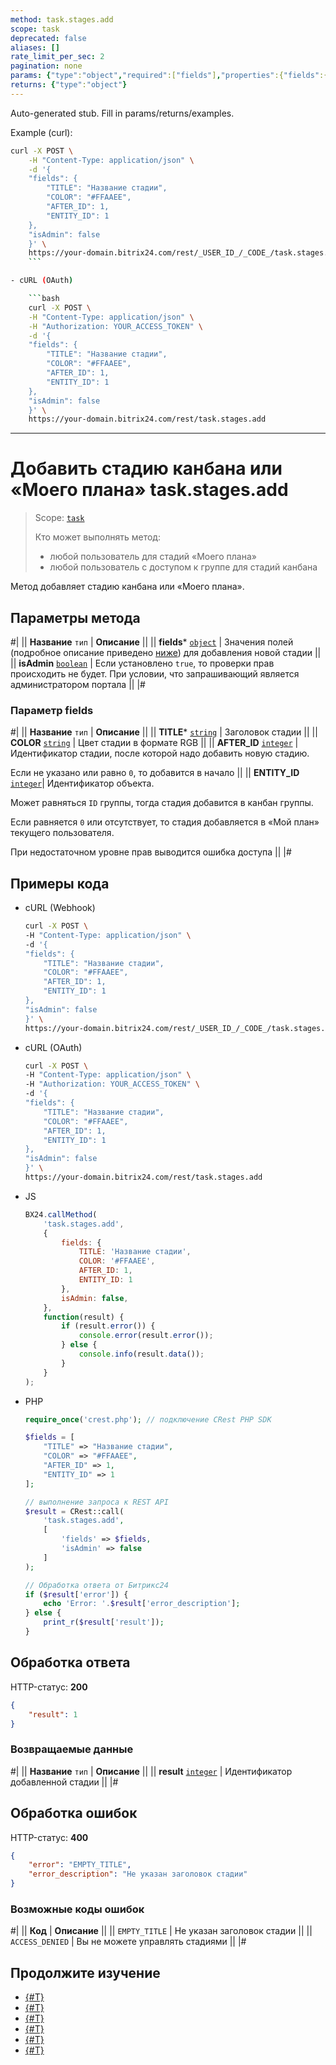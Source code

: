 ```yaml
---
method: task.stages.add
scope: task
deprecated: false
aliases: []
rate_limit_per_sec: 2
pagination: none
params: {"type":"object","required":["fields"],"properties":{"fields":{"type":"object"}}}
returns: {"type":"object"}
---
```


Auto-generated stub. Fill in params/returns/examples.

Example (curl):

```bash
curl -X POST \
    -H "Content-Type: application/json" \
    -d '{
    "fields": {
        "TITLE": "Название стадии",
        "COLOR": "#FFAAEE",
        "AFTER_ID": 1,
        "ENTITY_ID": 1
    },
    "isAdmin": false
    }' \
    https://your-domain.bitrix24.com/rest/_USER_ID_/_CODE_/task.stages.add
    ```

- cURL (OAuth)

    ```bash
    curl -X POST \
    -H "Content-Type: application/json" \
    -H "Authorization: YOUR_ACCESS_TOKEN" \
    -d '{
    "fields": {
        "TITLE": "Название стадии",
        "COLOR": "#FFAAEE",
        "AFTER_ID": 1,
        "ENTITY_ID": 1
    },
    "isAdmin": false
    }' \
    https://your-domain.bitrix24.com/rest/task.stages.add
```

---

# Добавить стадию канбана или «Моего плана» task.stages.add

> Scope: [`task`](../../scopes/permissions.md)
>
> Кто может выполнять метод:
> - любой пользователь для стадий «Моего плана»
> - любой пользователь с доступом к группе для стадий канбана

Метод добавляет стадию канбана или «Моего плана».

## Параметры метода



#|
|| **Название**
`тип` | **Описание** ||
|| **fields***
[`object`](../../data-types.md) | Значения полей (подробное описание приведено [ниже](#parametr-fields)) для добавления новой стадии ||
|| **isAdmin**
[`boolean`](../../data-types.md) | Если установлено `true`, то проверки прав происходить не будет. При условии, что запрашивающий является администратором портала ||
|#

### Параметр fields



#|
|| **Название**
`тип` | **Описание** ||
|| **TITLE***
[`string`](../../data-types.md) | Заголовок стадии ||
|| **COLOR**
[`string`](../../data-types.md) | Цвет стадии в формате RGB ||
|| **AFTER_ID**
[`integer`](../../data-types.md) | Идентификатор стадии, после которой надо добавить новую стадию.

Если не указано или равно `0`, то добавится в начало ||
|| **ENTITY_ID**
[`integer`](../../data-types.md)| Идентификатор объекта.

Может равняться `ID` группы, тогда стадия добавится в канбан группы.

Если равняется `0` или отсутствует, то стадия добавляется в «Мой план» текущего пользователя.

При недостаточном уровне прав выводится ошибка доступа  ||
|#

## Примеры кода





- cURL (Webhook)

    ```bash
    curl -X POST \
    -H "Content-Type: application/json" \
    -d '{
    "fields": {
        "TITLE": "Название стадии",
        "COLOR": "#FFAAEE",
        "AFTER_ID": 1,
        "ENTITY_ID": 1
    },
    "isAdmin": false
    }' \
    https://your-domain.bitrix24.com/rest/_USER_ID_/_CODE_/task.stages.add
    ```

- cURL (OAuth)

    ```bash
    curl -X POST \
    -H "Content-Type: application/json" \
    -H "Authorization: YOUR_ACCESS_TOKEN" \
    -d '{
    "fields": {
        "TITLE": "Название стадии",
        "COLOR": "#FFAAEE",
        "AFTER_ID": 1,
        "ENTITY_ID": 1
    },
    "isAdmin": false
    }' \
    https://your-domain.bitrix24.com/rest/task.stages.add
    ```

- JS

    ```js
    BX24.callMethod(
        'task.stages.add',
        {
            fields: {
                TITLE: 'Название стадии',
                COLOR: '#FFAAEE',
                AFTER_ID: 1,
                ENTITY_ID: 1
            },
            isAdmin: false,
        },
        function(result) {
            if (result.error()) {
                console.error(result.error());
            } else {
                console.info(result.data());
            }
        }
    );
    ```

- PHP

    ```php
    require_once('crest.php'); // подключение CRest PHP SDK

    $fields = [
        "TITLE" => "Название стадии",
        "COLOR" => "#FFAAEE",
        "AFTER_ID" => 1,
        "ENTITY_ID" => 1
    ];

    // выполнение запроса к REST API
    $result = CRest::call(
        'task.stages.add',
        [
            'fields' => $fields,
            'isAdmin' => false
        ]
    );

    // Обработка ответа от Битрикс24
    if ($result['error']) {
        echo 'Error: '.$result['error_description'];
    } else {
        print_r($result['result']);
    }
    ```



## Обработка ответа

HTTP-статус: **200**

```json
{
    "result": 1
}
```

### Возвращаемые данные

#|
|| **Название**
`тип` | **Описание** ||
|| **result** 
[`integer`](../../data-types.md) | Идентификатор добавленной стадии ||
|#

## Обработка ошибок

HTTP-статус: **400**

```json
{
    "error": "EMPTY_TITLE",
    "error_description": "Не указан заголовок стадии"
}
```



### Возможные коды ошибок

#|
|| **Код** | **Описание** ||
|| `EMPTY_TITLE` | Не указан заголовок стадии ||
|| `ACCESS_DENIED` | Вы не можете управлять стадиями ||
|#



## Продолжите изучение 

- [{#T}](./index.md)
- [{#T}](./task-stages-update.md)
- [{#T}](./task-stages-get.md)
- [{#T}](./task-stages-can-move-task.md)
- [{#T}](./task-stages-move-task.md)
- [{#T}](./task-stages-delete.md)
